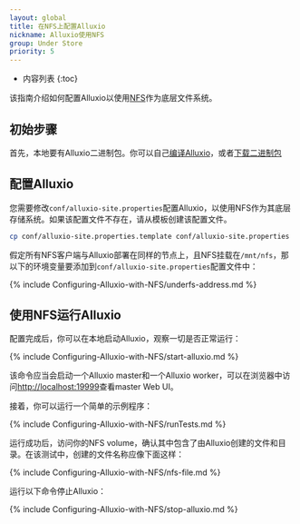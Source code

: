 ```yaml
---
layout: global
title: 在NFS上配置Alluxio
nickname: Alluxio使用NFS
group: Under Store
priority: 5
---
```


* 内容列表
{:toc}

该指南介绍如何配置Alluxio以使用[NFS](http://nfs.sourceforge.net)作为底层文件系统。

## 初始步骤

首先，本地要有Alluxio二进制包。你可以自己[编译Alluxio](Building-Alluxio-Master-Branch.html)，或者[下载二进制包](Running-Alluxio-Locally.html)

## 配置Alluxio

您需要修改`conf/alluxio-site.properties`配置Alluxio，以使用NFS作为其底层存储系统。如果该配置文件不存在，请从模板创建该配置文件。

```bash
cp conf/alluxio-site.properties.template conf/alluxio-site.properties
```

假定所有NFS客户端与Alluxio部署在同样的节点上，且NFS挂载在`/mnt/nfs`，那以下的环境变量要添加到`conf/alluxio-site.properties`配置文件中：

{% include Configuring-Alluxio-with-NFS/underfs-address.md %}

## 使用NFS运行Alluxio

配置完成后，你可以在本地启动Alluxio，观察一切是否正常运行：

{% include Configuring-Alluxio-with-NFS/start-alluxio.md %}

该命令应当会启动一个Alluxio master和一个Alluxio worker，可以在浏览器中访问[http://localhost:19999](http://localhost:19999)查看master Web UI。

接着，你可以运行一个简单的示例程序：

{% include Configuring-Alluxio-with-NFS/runTests.md %}

运行成功后，访问你的NFS volume，确认其中包含了由Alluxio创建的文件和目录。在该测试中，创建的文件名称应像下面这样：

{% include Configuring-Alluxio-with-NFS/nfs-file.md %}

运行以下命令停止Alluxio：

{% include Configuring-Alluxio-with-NFS/stop-alluxio.md %}
